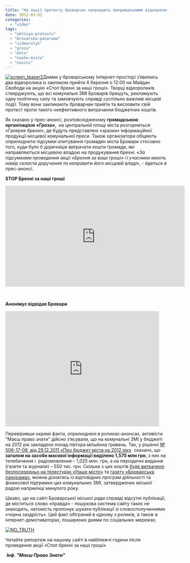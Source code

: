 ```yaml
---
title: "На акції протесту броварчан запрошують викривальними відеороликами"
date: 2012-03-02
categories: 
  - "video"
tags: 
  - "aktsiya-protestu"
  - "brovarska-panorama"
  - "videorolyk"
  - "groza"
  - "ekta"
  - "nashe-misto"
  - "novini"
---
```


[![](https://mpz.brovary.org/wp-content/uploads/2012/03/screen_teaser2.jpg "screen_teaser2")](https://mpz.brovary.org/wp-content/uploads/2012/03/screen_teaser2.jpg)Днями у броварському Інтернет-просторі з’явились два відеоролика із закликом прийти 4 березня о 12:00 на Майдан Свободи на акцію «Стоп брехні за наші гроші». Творці відеороликів стверджують, що всі комунальні ЗМІ Броварів брешуть, рекламують одну політичну силу та замовчують справді суспільно важливі місцеві події. Тому вони закликають броварчан прийти та висловити свій протест проти такого неефективного витрачання бюджетних коштів. <!--more-->

Як сказано у прес-анонсі, розповсюдженому **громадською організацією «Гроза»**,  на центральній площі міста розгорнеться «Галерея брехні», де будуть представлені «зразки» інформаційної продукції місцевої комунальної преси. Також організатори обіцяють оприлюднити підсумки опитування громадян міста Бровари стосовно того, куди було б доречніше витрачати кошти громади, які направляються місцевою владою на продукування брехні. «_За підсумками проведення акції «Брехня за ваші гроші» її учасники мають намір скласти доручення та направити його місцевій владі_», - йдеться в прес-анонсі.

**STOP Брехні за наші гроші**

<iframe src="http://www.youtube.com/embed/DfBXIVuHLE8" frameborder="0" width="560" height="315"></iframe>

 

**Анонімус відвідав Бровари**

<iframe src="http://www.youtube.com/embed/-wfrB5wK2f8" frameborder="0" width="480" height="360"></iframe>

Перевіривши окремі факти, оприлюднені в роликах-анонсах, активісти "Маєш право знати" дійсно з’ясували, що на комунальні ЗМІ у бюджеті на 2012 рік закладено понад півтора мільйона гривень. Так, у рішенні [№ 506-17-06  від 29.12.2011 «Про бюджет міста на 2012 рік»](http://docs.pravo-znaty.org.ua/p15/29.12.2011/506-17-06)  сказано, що **загалом на засоби масової інформації виділено 1,575 млн грн**, з них на телебачення і  радіомовлення – 1,025 млн. грн, а на періодичні видання (газети та журнали) – 550 тис. грн. Скільки з цих коштів [буде витрачено безпосередньо на телестудію «Наше місто»](http://docs.pravo-znaty.org.ua/p46/29.12.2011/475-17-06) та [газету «Броварська панорама»](http://docs.pravo-znaty.org.ua/p43/29.12.2011/478-17-06), можна дізнатись із відповідних програм діяльності та фінансової підтримки цих комунальних ЗМІ, затверджених міської радою наприкінці минулого року.

Цікаво, що на сайті Броварської міської ради справді відсутні публікації, де міститься слово «правда» - пошукова система сайту таких не знаходить, натомість пропонує шукати публікації зі словосполученнями «чорна заздрість». Цей факт обіграний в одному з роликів, а також в інтернет-демотиваторах, поширених днями по соціальних мережах.

[![](https://mpz.brovary.org/wp-content/uploads/2012/03/NO_TRUTH1.jpg "NO_TRUTH")](https://mpz.brovary.org/wp-content/uploads/2012/03/NO_TRUTH1.jpg)

Читайте репортаж на нашому сайті в найближчі години після проведення акції «Стоп брехні за наші гроші»

 _**Інф. "Маєш Право Знати"**_

